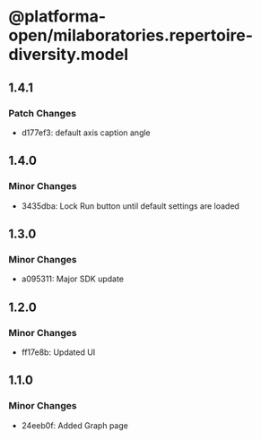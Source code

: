 # @platforma-open/milaboratories.repertoire-diversity.model

## 1.4.1

### Patch Changes

- d177ef3: default axis caption angle

## 1.4.0

### Minor Changes

- 3435dba: Lock Run button until default settings are loaded

## 1.3.0

### Minor Changes

- a095311: Major SDK update

## 1.2.0

### Minor Changes

- ff17e8b: Updated UI

## 1.1.0

### Minor Changes

- 24eeb0f: Added Graph page
